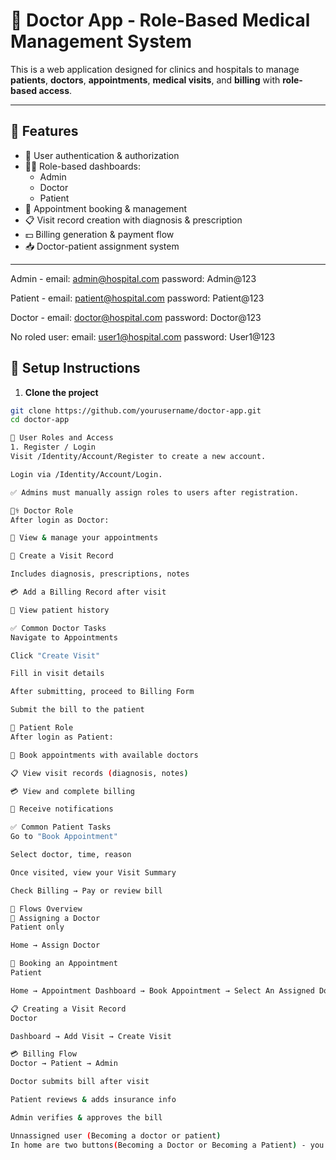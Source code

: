# 🏥 Doctor App - Role-Based Medical Management System

This is a web application designed for clinics and hospitals to manage **patients**, **doctors**, **appointments**, **medical visits**, and **billing** with **role-based access**.

---

## 🚀 Features

- 🔐 User authentication & authorization
- 🧑‍⚕️ Role-based dashboards:
  - Admin
  - Doctor
  - Patient
- 📅 Appointment booking & management
- 📋 Visit record creation with diagnosis & prescription
- 💵 Billing generation & payment flow
- 📥 Doctor-patient assignment system

---
Admin -
email: admin@hospital.com
password: Admin@123

Patient -
email: patient@hospital.com
password: Patient@123

Doctor -
email: doctor@hospital.com
password: Doctor@123

No roled user:
email: user1@hospital.com
password: User1@123

## 🔧 Setup Instructions

1. **Clone the project**

```bash
git clone https://github.com/yourusername/doctor-app.git
cd doctor-app

👤 User Roles and Access
1. Register / Login
Visit /Identity/Account/Register to create a new account.

Login via /Identity/Account/Login.

✅ Admins must manually assign roles to users after registration.

🧑‍⚕️ Doctor Role
After login as Doctor:

📅 View & manage your appointments

🧾 Create a Visit Record

Includes diagnosis, prescriptions, notes

💳 Add a Billing Record after visit

👀 View patient history

✅ Common Doctor Tasks
Navigate to Appointments

Click "Create Visit"

Fill in visit details

After submitting, proceed to Billing Form

Submit the bill to the patient

🧑 Patient Role
After login as Patient:

📆 Book appointments with available doctors

📋 View visit records (diagnosis, notes)

💳 View and complete billing

📩 Receive notifications

✅ Common Patient Tasks
Go to "Book Appointment"

Select doctor, time, reason

Once visited, view your Visit Summary

Check Billing → Pay or review bill

💬 Flows Overview
🔄 Assigning a Doctor
Patient only

Home → Assign Doctor

📅 Booking an Appointment
Patient

Home → Appointment Dashboard → Book Appointment → Select An Assigned Doctor & Time

📋 Creating a Visit Record
Doctor

Dashboard → Add Visit → Create Visit

💳 Billing Flow
Doctor → Patient → Admin

Doctor submits bill after visit

Patient reviews & adds insurance info

Admin verifies & approves the bill

Unnassigned user (Becoming a doctor or patient)
In home are two buttons(Becoming a Doctor or Becoming a Patient) - you choose 
